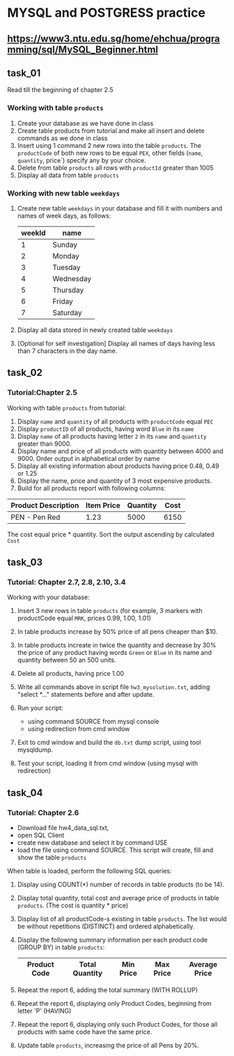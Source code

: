 # MYSQL and POSTGRESS practice

## <https://www3.ntu.edu.sg/home/ehchua/programming/sql/MySQL_Beginner.html>

## task_01

Read till the beginning of chapter 2.5

### Working with table `products`

1. Create your database as we have done in class
1. Create table products from tutorial and make all insert and delete commands as we done in class
1. Insert using 1 command 2 new rows into the table `products`. The `productCode` of both new rows to be equal `PEX`, other fields (`name`, `quantity`, price`) specify any by your choice.
1. Delete from table `products` all rows with `productId` greater than 1005
1. Display all data from table `products`

### Working with new table `weekdays`

1. Create new table `weekdays` in your database and fill it with numbers and names of week days, as follows:

   | weekId | name      |
   | ------ | --------- |
   | 1      | Sunday    |
   | 2      | Monday    |
   | 3      | Tuesday   |
   | 4      | Wednesday |
   | 5      | Thursday  |
   | 6      | Friday    |
   | 7      | Saturday  |

1. Display all data stored in newly created table `weekdays`

1. [Optional for self investigation] Display all names of days having less than 7 characters in the day name.

## task_02

### Tutorial:Chapter 2.5

Working with table `products` from tutorial:

1. Display `name` and `quantity` of all products with `productCode` equal `PEC`
1. Display `productID` of all products, having word `Blue` in its `name`
1. Display `name` of all products having letter `2` in its `name` and `quantity` greater than 9000.
1. Display name and price of all products with quantity between 4000 and 9000. Order output in alphabetical order by name
1. Display all existing information about products having price 0.48, 0.49 or 1.25
1. Display the name, price and quantity of 3 most expensive products.
1. Build for all products report with following columns:

| Product Description | Item Price | Quantity | Cost |
| ------------------- | ---------- | -------- | ---- |
| PEN - Pen Red       | 1.23       | 5000     | 6150 |

The cost equal price \* quantity.
Sort the output ascending by calculated `Cost`

## task_03

### Tutorial: Chapter 2.7, 2.8, 2.10, 3.4

Working with your database:

1. Insert 3 new rows in table `products`
   (for example, 3 markers with productCode equal `MRK`, prices 0.99, 1.00, 1.01)

1. In table products increase by 50% price of all pens cheaper than $10.

1. In table products increate in twice the quantity and decrease by 30% the price
   of any product having words `Green` or `Blue` in its name
   and quantity between 50 an 500 units.

1. Delete all products, having price 1.00

1. Write all commands above in script file `hw3_mysolution.txt`, adding "select \*..."
   statements before and after update.

1. Run your script:

   - using command SOURCE from mysql console
   - using redirection from cmd window

1. Exit to cmd window and build the `db.txt` dump script, using tool mysqldump.

1. Test your script, loading it from cmd window (using mysql with redirection)

## task_04

### Tutorial: Chapter 2.6

- Download file hw4_data_sql.txt,
- open SQL Client
- create new database and select it by command USE
- load the file using command SOURCE.
  This script will create, fill and show the table `products`

When table is loaded, perform the following SQL queries:

1. Display using COUNT(\*) number of records in table products (to be 14).

1. Display total quantity, total cost and average price of products in table `products`.
   (The cost is quantity \* price)

1. Display list of all productCode-s existing in table `products`.
   The list would be without repetitions (DISTINCT) and ordered alphabetically.

1. Display the following summary information per each product code (GROUP BY) in table `products`:

   | Product Code | Total Quantity | Min Price | Max Price | Average Price |
   | ------------ | -------------- | --------- | --------- | ------------- |

1. Repeat the report 6, adding the total summary (WITH ROLLUP)

1. Repeat the report 6, displaying only Product Codes, beginning from letter 'P' (HAVING)

1. Repeat the report 6, displaying only such Product Codes, for those all products
   with same code have the same price.

1. Update table `products`, increasing the price of all Pens by 20%.
